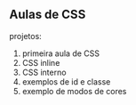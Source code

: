## Aulas de CSS

projetos:

1. primeira aula de CSS
2. CSS inline
3. CSS interno
4. exemplos de id e classe
5. exemplo de modos de cores
